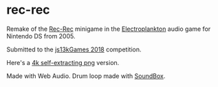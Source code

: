 # rec-rec

Remake of the [Rec-Rec](https://www.youtube.com/watch?v=9NEivOPy1EE) minigame in the [Electroplankton](https://en.wikipedia.org/wiki/Electroplankton) audio game for Nintendo DS from 2005.

Submitted to the [js13kGames 2018](https://js13kgames.com/entries/rec-rec) competition.

Here's a [4k self-extracting png](https://shu1.github.io/rec-rec/png.html) version.

Made with Web Audio. Drum loop made with [SoundBox](http://sb.bitsnbites.eu).
